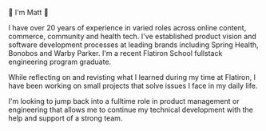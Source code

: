 👋 I'm Matt 👋

I have over 20 years of experience in varied roles across online content, commerce, community and health tech. I've established product vision and software development processes at leading brands including Spring Health, Bonobos and Warby Parker. I'm a recent Flatiron School fullstack engineering program graduate.

While reflecting on and revisting what I learned during my time at Flatiron, I have been working on small projects that solve issues I face in my daily life. 

I'm looking to jump back into a fulltime role in product management or engineering that allows me to continue my technical development with the help and support of a strong team. 

